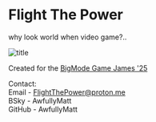 # Flight The Power  
why look world when video game?..  
  
![title](https://github.com/user-attachments/assets/8fecb3fb-1e52-45e0-9abc-eef20fd8f2dc) 
  
Created for the [BigMode Game James '25](https://itch.io/jam/bigmode-game-jam-2025)  

Contact:  
Email - FlightThePower@proton.me  
BSky - AwfullyMatt  
GitHub - AwfullyMatt  
